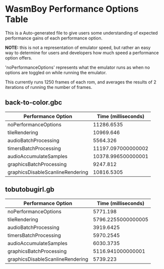 
# WasmBoy Performance Options Table

This is a Auto-generated file to give users some understanding of expected performance gains of each performance option.

**NOTE:** this is not a representation of emulator speed, but rather an easy way to determine for users and developers how much speed a performance option offers.

'noPerformanceOptions' represents what the emulator runs as when no options are toggled on while running the emulator.

This currently runs 1250 frames of each rom, and averages the results of 2 iterations of running the number of frames.


 ## back-to-color.gbc 

 | Performance Option               | Time (milliseconds) |
| -------------------------------- | ------------------- |
| noPerformanceOptions             | 11286.6535          |
| tileRendering                    | 10969.646           |
| audioBatchProcessing             | 5564.326            |
| timersBatchProcessing            | 11197.097000000002  |
| audioAccumulateSamples           | 10378.996500000001  |
| graphicsBatchProcessing          | 9247.812            |
| graphicsDisableScanlineRendering | 10816.5305          | 

 ## tobutobugirl.gb 

 | Performance Option               | Time (milliseconds) |
| -------------------------------- | ------------------- |
| noPerformanceOptions             | 5771.198            |
| tileRendering                    | 5796.2255000000005  |
| audioBatchProcessing             | 3919.6425           |
| timersBatchProcessing            | 5970.2545           |
| audioAccumulateSamples           | 6030.3735           |
| graphicsBatchProcessing          | 5116.941000000001   |
| graphicsDisableScanlineRendering | 5739.223            | 
